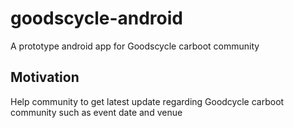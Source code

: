 goodscycle-android
==================

A prototype android app for Goodscycle carboot community

## Motivation
Help community to get latest update regarding Goodcycle carboot community such as event date and venue
